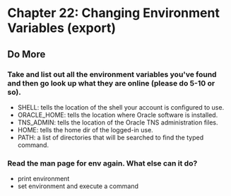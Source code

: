 
# Chapter 22: Changing Environment Variables (export)

## Do More

### Take and list out all the environment variables you've found and then go look up what they are online (please do 5-10 or so).

 - SHELL:  tells the location of the shell your account is configured to use.
 - ORACLE_HOME:  tells the location where Oracle software is installed.
 - TNS_ADMIN:  tells the location of the Oracle TNS administration files.
 - HOME:  tells the home dir of the logged-in use.
 - PATH:  a list of directories that will be searched to find the typed command.


### Read the man page for env again. What else can it do?

 - print environment
 - set environment and execute a command
